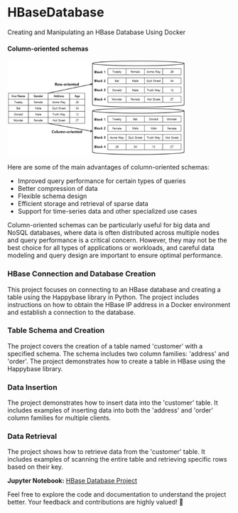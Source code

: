 # HBaseDatabase
Creating and Manipulating an HBase Database Using Docker


#### Column-oriented schemas
<img src="https://github.com/CatelloTheDataProjectManager/HBaseDatabase/blob/main/column-oriented%20schema.png" width="400">

Here are some of the main advantages of column-oriented schemas:

- Improved query performance for certain types of queries
- Better compression of data
- Flexible schema design
- Efficient storage and retrieval of sparse data
- Support for time-series data and other specialized use cases

Column-oriented schemas can be particularly useful for big data and NoSQL databases, where data is often distributed across multiple nodes and query performance is a critical concern. However, they may not be the best choice for all types of applications or workloads, and careful data modeling and query design are important to ensure optimal performance.

### HBase Connection and Database Creation
This project focuses on connecting to an HBase database and creating a table using the Happybase library in Python. The project includes instructions on how to obtain the HBase IP address in a Docker environment and establish a connection to the database.

### Table Schema and Creation
The project covers the creation of a table named 'customer' with a specified schema. The schema includes two column families: 'address' and 'order'. The project demonstrates how to create a table in HBase using the Happybase library.

### Data Insertion
The project demonstrates how to insert data into the 'customer' table. It includes examples of inserting data into both the 'address' and 'order' column families for multiple clients.

### Data Retrieval
The project shows how to retrieve data from the 'customer' table. It includes examples of scanning the entire table and retrieving specific rows based on their key.

**Jupyter Notebook:** [HBase Database Project](https://github.com/CatelloTheDataProjectManager/HBaseDatabase/blob/main/Hbase_test.ipynb)

Feel free to explore the code and documentation to understand the project better. Your feedback and contributions are highly valued! 🚀
